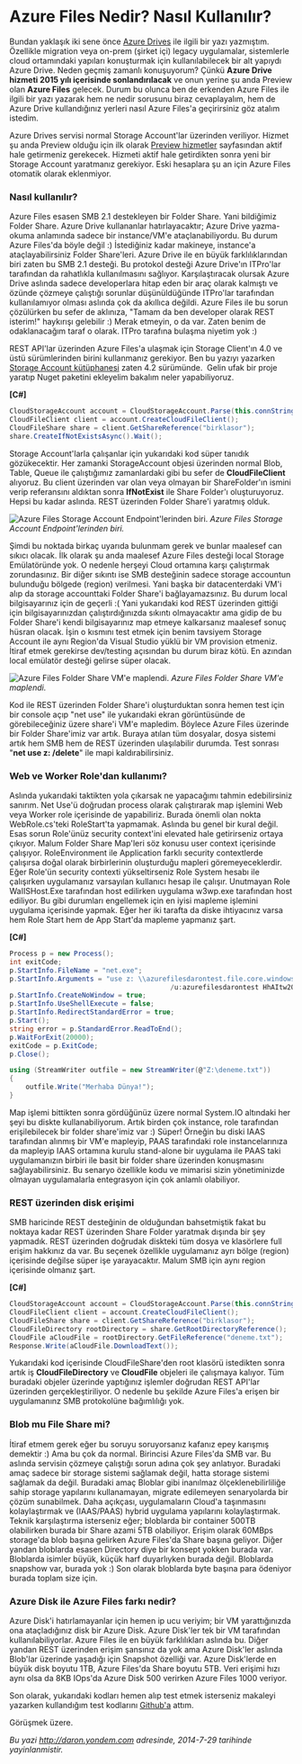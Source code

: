 # Azure Files Nedir? Nasıl Kullanılır? 

Bundan yaklaşık iki sene önce [Azure
Drives](http://daron.yondem.com/software/post/Windows_Azure_Drive) ile
ilgili bir yazı yazmıştım. Özellikle migration veya on-prem (şirket içi)
legacy uygulamalar, sistemlerle cloud ortamındaki yapıları konuşturmak
için kullanılabilecek bir alt yapıydı Azure Drive. Neden geçmiş zamanlı
konuşuyorum? Çünkü **Azure Drive hizmeti 2015 yılı içerisinde
sonlandırılacak** ve onun yerine şu anda Preview olan **Azure Files**
gelecek. Durum bu olunca ben de erkenden Azure Files ile ilgili bir yazı
yazarak hem ne nedir sorusunu biraz cevaplayalım, hem de Azure Drive
kullandığınız yerleri nasıl Azure Files'a geçirirsiniz göz atalım
istedim.

Azure Drives servisi normal Storage Account'lar üzerinden veriliyor.
Hizmet şu anda Preview olduğu için ilk olarak [Preview
hizmetler](https://account.windowsazure.com/PreviewFeatures?fid=xsmb)
sayfasından aktif hale getirmeniz gerekecek. Hizmeti aktif hale
getirdikten sonra yeni bir Storage Account yaratmanız gerekiyor. Eski
hesaplara şu an için Azure Files otomatik olarak eklenmiyor.

### Nasıl kullanılır?  

Azure Files esasen SMB 2.1 destekleyen bir Folder Share. Yani bildiğimiz
Folder Share. Azure Drive kullananlar hatırlayacaktır; Azure Drive
yazma-okuma anlamında sadece bir instance/VM'e ataçlanabiliyordu. Bu
durum Azure Files'da böyle değil :) İstediğiniz kadar makineye,
instance'a ataçlayabilirsiniz Folder Share'leri. Azure Drive ile en
büyük farklılıklarından biri zaten bu SMB 2.1 desteği. Bu protokol
desteği Azure Drive'ın ITPro'lar tarafından da rahatlıkla kullanılmasını
sağlıyor. Karşılaştıracak olursak Azure Drive aslında sadece
developerlara hitap eden bir araç olarak kalmıştı ve özünde çözmeye
çalıştığı sorunlar düşünüldüğünde ITPro'lar tarafından kullanılamıyor
olması aslında çok da akıllıca değildi. Azure Files ile bu sorun
çözülürken bu sefer de aklınıza, "Tamam da ben developer olarak REST
isterim!" haykırışı gelebilir :) Merak etmeyin, o da var. Zaten benim de
odaklanacağım taraf o olarak. ITPro tarafına bulaşma niyetim yok :)

REST API'lar üzerinden Azure Files'a ulaşmak için Storage Client'ın 4.0
ve üstü sürümlerinden birini kullanmanız gerekiyor. Ben bu yazıyı
yazarken [Storage Account
kütüphanesi](http://www.nuget.org/packages/WindowsAzure.Storage) zaten
4.2 sürümünde.  Gelin ufak bir proje yaratıp Nuget paketini ekleyelim
bakalım neler yapabiliyoruz.

**[C\#]**

```cs
CloudStorageAccount account = CloudStorageAccount.Parse(this.connString);
CloudFileClient client = account.CreateCloudFileClient();
CloudFileShare share = client.GetShareReference("birklasor");
share.CreateIfNotExistsAsync().Wait();
```

Storage Account'larla çalışanlar için yukarıdaki kod süper tanıdık
gözükecektir. Her zamanki StorageAccount objesi üzerinden normal Blob,
Table, Queue ile çalıştığımız zamanlardaki gibi bu sefer de
**CloudFileClient** alıyoruz. Bu client üzerinden var olan veya olmayan
bir ShareFolder'ın ismini verip referansını aldıktan sonra
**IfNotExist** ile Share Folder'ı oluşturuyoruz. Hepsi bu kadar aslında.
REST üzerinden Folder Share'i yaratmış olduk.

![Azure Files Storage Account Endpoint'lerinden
biri.](../media/Azure_Files_Nedir_Nasil_Kullanilir/azurefiles_1.png)
*Azure Files Storage Account Endpoint'lerinden biri.*

Şimdi bu noktada birkaç uyarıda bulunmam gerek ve bunlar maalesef can
sıkıcı olacak. İlk olarak şu anda maalesef Azure Files desteği local
Storage Emülatöründe yok. O nedenle herşeyi Cloud ortamına karşı
çalıştırmak zorundasınız. Bir diğer sıkıntı ise SMB desteğinin sadece
storage accountun bulunduğu bölgede (region) verilmesi. Yani başka bir
datacenterdaki VM'i alıp da storage accounttaki Folder Share'i
bağlayamazsınız. Bu durum local bilgisayarınız için de geçerli :( Yani
yukarıdaki kod REST üzerinden gittiği için bilgisayarınızdan
çalıştırdığınızda sıkıntı olmayacaktır ama gidip de bu Folder Share'i
kendi bilgisayarınız map etmeye kalkarsanız maalesef sonuç hüsran
olacak. İşin o kısmını test etmek için benim tavsiyem Storage Account
ile aynı Region'da Visual Studio yüklü bir VM provision etmeniz. İtiraf
etmek gerekirse dev/testing açısından bu durum biraz kötü. En azından
local emülatör desteği gelirse süper olacak.

![Azure Files Folder Share VM'e
maplendi.](../media/Azure_Files_Nedir_Nasil_Kullanilir/azurefiles_2.png)
*Azure Files Folder Share VM'e maplendi.*

Kod ile REST üzerinden Folder Share'i oluşturduktan sonra hemen test
için bir console açıp "net use" ile yukarıdaki ekran görüntüsünde de
görebileceğiniz üzere share'i VM'e mapledim. Böylece Azure Files
üzerinde bir Folder Share'imiz var artık. Buraya atılan tüm dosyalar,
dosya sistemi artık hem SMB hem de REST üzerinden ulaşılabilir durumda.
Test sonrası "**net use z: /delete**" ile mapi kaldırabilirsiniz.

### Web ve Worker Role'dan kullanımı?  

Aslında yukarıdaki taktikten yola çıkarsak ne yapacağımı tahmin
edebilirsiniz sanırım. Net Use'ü doğrudan process olarak çalıştırarak
map işlemini Web veya Worker role içerisinde de yapabiliriz. Burada
önemli olan nokta WebRole.cs'teki RoleStart'ta yapmamak. Aslında bu
genel bir kural değil. Esas sorun Role'ünüz security context'ini
elevated hale getirirseniz ortaya çıkıyor. Malum Folder Share Map'leri
söz konusu user context içerisinde çalışıyor. RoleEnvironment ile
Application farklı security contextlerde çalışırsa doğal olarak
birbirlerinin oluşturduğu mapleri göremeyeceklerdir. Eğer Role'ün
security contexti yükseltirseniz Role System hesabı ile çalışırken
uygulamanız varsayılan kullanıcı hesap ile çalışır. Unutmayan Role
WaIISHost.Exe tarafından host edilirken uygulama w3wp.exe tarafından
host ediliyor. Bu gibi durumları engellemek için en iyisi mapleme
işlemini uygulama içerisinde yapmak. Eğer her iki tarafta da diske
ihtiyacınız varsa hem Role Start hem de App Start'da mapleme yapmanız
şart.

**[C\#]**

```cs
Process p = new Process();
int exitCode;
p.StartInfo.FileName = "net.exe";
p.StartInfo.Arguments = "use z: \\azurefilesdarontest.file.core.windows.net\birklasor 
                                        /u:azurefilesdarontest HhAItw2Q==";
p.StartInfo.CreateNoWindow = true;
p.StartInfo.UseShellExecute = false;
p.StartInfo.RedirectStandardError = true;
p.Start();
string error = p.StandardError.ReadToEnd();
p.WaitForExit(20000);
exitCode = p.ExitCode;
p.Close();

using (StreamWriter outfile = new StreamWriter(@"Z:\deneme.txt"))
{
    outfile.Write("Merhaba Dünya!");
}
```

Map işlemi bittikten sonra gördüğünüz üzere normal System.IO altındaki
her şeyi bu diskte kullanabiliyorum. Artık birden çok instance, role
tarafından erişilebilecek bir folder share'imiz var :) Süper! Örneğin bu
diski IAAS tarafından alınmış bir VM'e mapleyip, PAAS tarafındaki role
instancelarınıza da mapleyip IAAS ortamına kurulu stand-alone bir
uygulama ile PAAS taki uygulamanızın birbiri ile basit bir folder share
üzerinden konuşmasını sağlayabilirsiniz. Bu senaryo özellikle kodu ve
mimarisi sizin yönetiminizde olmayan uygulamalarla entegrasyon için çok
anlamlı olabiliyor.

### REST üzerinden disk erişimi  

SMB haricinde REST desteğinin de olduğundan bahsetmiştik fakat bu
noktaya kadar REST üzerinden Share Folder yaratmak dışında bir şey
yapmadık. REST üzerinden doğrudak diskteki tüm dosya ve klasörlere full
erişim hakkınız da var. Bu seçenek özellikle uygulamanız ayrı bölge
(region) içerisinde değilse süper işe yarayacaktır. Malum SMB için aynı
region içerisinde olmanız şart.

**[C\#]**

```cs
CloudStorageAccount account = CloudStorageAccount.Parse(this.connString);
CloudFileClient client = account.CreateCloudFileClient();
CloudFileShare share = client.GetShareReference("birklasor");
CloudFileDirectory rootDirectory = share.GetRootDirectoryReference();
CloudFile aCloudFile = rootDirectory.GetFileReference("deneme.txt");
Response.Write(aCloudFile.DownloadText());
```

Yukarıdaki kod içerisinde CloudFileShare'den root klasörü istedikten
sonra artık iş **CloudFileDirectory** ve **CloudFile** objeleri ile
çalışmaya kalıyor. Tüm buradaki objeler üzerinde yaptığınız işlemler
doğrudan REST API'lar üzerinden gerçekleştiriliyor. O nedenle bu şekilde
Azure Files'a erişen bir uygulamanınz SMB protokolüne bağımlılığı yok.

### Blob mu File Share mi?  

İtiraf etmem gerek eğer bu soruyu soruyorsanız kafanız epey karışmış
demektir :) Ama bu çok da normal. Birincisi Azure Files'da SMB var. Bu
aslında servisin çözmeye çalıştığı sorun adına çok şey anlatıyor.
Buradaki amaç sadece bir storage sistemi sağlamak değil, hatta storage
sistemi sağlamak da değil. Buradaki amaç Bloblar gibi inanılmaz
ölçeklenebilirliliğe sahip storage yapılarını kullanamayan, migrate
edilemeyen senaryolarda bir çözüm sunabilmek. Daha açıkçası,
uygulamaların Cloud'a taşınmasını kolaylaştırmak ve (IAAS/PAAS) hybrid
uygulama yapılarını kolaylaştırmak. Teknik karşılaştırma isterseniz
eğer; bloblarda bir container 500TB olabilirken burada bir Share azami
5TB olabiliyor. Erişim olarak 60MBps storage'da blob başına gelirken
Azure Files'da Share başına geliyor. Diğer yandan bloblarda esasen
Directory diye bir konsept yokken burada var. Bloblarda isimler büyük,
küçük harf duyarlıyken burada değil. Bloblarda snapshow var, burada yok
:) Son olarak bloblarda byte başına para ödeniyor burada toplam size
için.

### Azure Disk ile Azure Files farkı nedir?  

Azure Disk'i hatırlamayanlar için hemen ip ucu veriyim; bir VM
yarattığınızda ona ataçladığınız disk bir Azure Disk. Azure Disk'ler tek
bir VM tarafından kullanılabiliyorlar. Azure Files ile en büyük
farklılıkları aslında bu. Diğer yandan REST üzerinden erişim şansınız da
yok ama Azure Disk'ler aslında Blob'lar üzerinde yaşadığı için Snapshot
özelliği var. Azure Disk'lerde en büyük disk boyutu 1TB, Azure Files'da
Share boyutu 5TB. Veri erişimi hızı aynı olsa da 8KB IOps'da Azure Disk
500 verirken Azure Files 1000 veriyor.

Son olarak, yukarıdaki kodları hemen alıp test etmek isterseniz makaleyi
yazarken kullandığım test kodlarını
[Github'a](https://github.com/daronyondem/AzureOrnekler/tree/master/AzureFiles_Preview)
attım.

Görüşmek üzere.


*Bu yazi http://daron.yondem.com adresinde, 2014-7-29 tarihinde yayinlanmistir.*